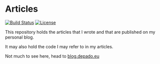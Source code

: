 # Articles

[![Build Status](https://drone.depado.eu/api/badges/Depado/smallblog/status.svg)](https://drone.depado.eu/Depado/smallblog)
[![License](https://img.shields.io/badge/license-MIT-blue.svg)](https://github.com/Depado/articles/blob/master/LICENSE)


This repository holds the articles that I wrote and that are published on my
personal blog. 

It may also hold the code I may refer to in my articles.

Not much to see here, head to [blog.depado.eu](https://blog.depado.eu)
